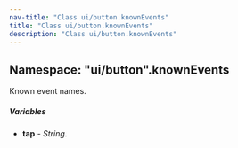 ```yaml
---
nav-title: "Class ui/button.knownEvents"
title: "Class ui/button.knownEvents"
description: "Class ui/button.knownEvents"
---
```

## Namespace: "ui/button".knownEvents
Known event names.

##### Variables
 - **tap** - _String_.